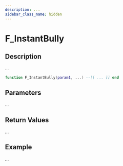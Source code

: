 ```yaml
---
description: ...
sidebar_class_name: hidden
---
```


# F_InstantBully

## Description

...

```lua
function F_InstantBully(param1, ...) --[[ ... ]] end
```

## Parameters

...

## Return Values

...

## Example

...

